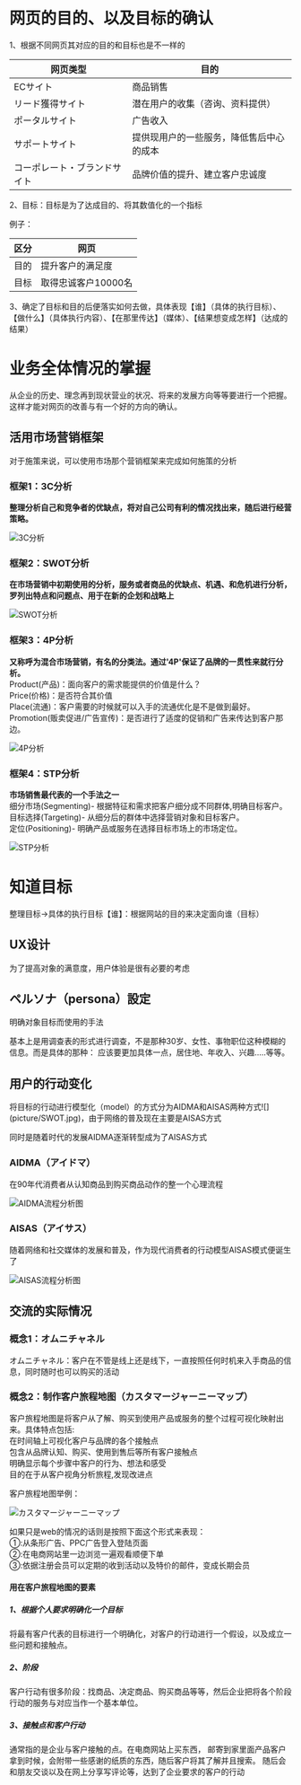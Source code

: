 # 网页的目的、以及目标的确认

<p>1、根据不同网页其对应的目的和目标也是不一样的</p>

| 网页类型 | 目的 |
|-|-| 
| ECサイト | 商品销售 |
| リード獲得サイト | 潜在用户的收集（咨询、资料提供） |
| ポータルサイト | 广告收入 |
| サポートサイト | 提供现用户的一些服务，降低售后中心的成本 |
| コーポレート・ブランドサイト | 品牌价值的提升、建立客户忠诚度 |

<p>2、目标：目标是为了达成目的、将其数值化的一个指标</p>
<p>例子：

| 区分 | 网页 |
|-|-| 
| 目的 | 提升客户的满足度 |
| 目标 | 取得忠诚客户10000名 |
</p>

<p>3、确定了目标和目的后便落实如何去做，具体表现【谁】（具体的执行目标）、
【做什么】（具体执行内容）、【在那里传达】（媒体）、【结果想变成怎样】（达成的结果）
</p>

# 业务全体情况的掌握

<p>从企业的历史、理念再到现状营业的状况、将来的发展方向等等要进行一个把握。
这样才能对网页的改善与有一个好的方向的确认。</p>

## 活用市场营销框架
<p>对于施策来说，可以使用市场那个营销框架来完成如何施策的分析</p>

### 框架1：3C分析
<p><strong>整理分析自己和竞争者的优缺点，将对自己公司有利的情况找出来，随后进行经营策略。</strong></p>

![3C分析](https://github.com/Seankharisma/Data_Analysis_Project/blob/master/Web%20analyst/Web%E8%A7%A3%E6%9E%90/picture/3c.png)

### 框架2：SWOT分析
<p><strong>在市场营销中初期使用的分析，服务或者商品的优缺点、机遇、和危机进行分析，
罗列出特点和问题点、用于在新的企划和战略上</strong></p>

![SWOT分析](https://github.com/Seankharisma/Data_Analysis_Project/blob/master/Web%20analyst/Web%E8%A7%A3%E6%9E%90/picture/SWOT.jpg)

### 框架3：4P分析
<p><strong>又称呼为混合市场营销，有名的分类法。通过'4P'保证了品牌的一贯性来就行分析。</strong>
<br>Product(产品)：面向客户的需求能提供的价值是什么？
<br>Price(价格)：是否符合其价值
<br>Place(流通)：客户需要的时候就可以入手的流通优化是不是做到最好。
<br>Promotion(贩卖促进/广告宣传)：是否进行了适度的促销和广告来传达到客户那边。
</p>

![4P分析](https://github.com/Seankharisma/Data_Analysis_Project/blob/master/Web%20analyst/Web%E8%A7%A3%E6%9E%90/picture/4P.png)

### 框架4：STP分析
<p><strong>市场销售最代表的一个手法之一</strong>
<br>细分市场(Segmenting)- 根据特征和需求把客户细分成不同群体,明确目标客户。
<br>目标选择(Targeting)- 从细分后的群体中选择营销对象和目标客户。
<br>定位(Positioning)- 明确产品或服务在选择目标市场上的市场定位。
</p>

![STP分析](https://github.com/Seankharisma/Data_Analysis_Project/blob/master/Web%20analyst/Web%E8%A7%A3%E6%9E%90/picture/STP.png)

# 知道目标
<p>整理目标->具体的执行目标【谁】：根据网站的目的来决定面向谁（目标）</p>

## UX设计
<p>为了提高对象的满意度，用户体验是很有必要的考虑</p>

## ペルソナ（persona）設定
<p>明确对象目标而使用的手法</p>
<p>基本上是用调查表的形式进行调查，不是那种30岁、女性、事物职位这种模糊的信息。而是具体的那种：
应该要更加具体一点，居住地、年收入、兴趣.....等等。
</p>

## 用户的行动变化
<p>将目标的行动进行模型化（model）的方式分为AIDMA和AISAS两种方式![](picture/SWOT.jpg)，由于网络的普及现在主要是AISAS方式</p>
<p>同时是随着时代的发展AIDMA逐渐转型成为了AISAS方式</p>

### AIDMA（アイドマ）
<p>在90年代消费者从认知商品到购买商品动作的整一个心理流程</p>

![AIDMA流程分析图](https://github.com/Seankharisma/Data_Analysis_Project/blob/master/Web%20analyst/Web%E8%A7%A3%E6%9E%90/picture/AIDMA_photo.png)

### AISAS（アイサス）
<p>随着网络和社交媒体的发展和普及，作为现代消费者的行动模型AISAS模式便诞生了</p>

![AISAS流程分析图](https://github.com/Seankharisma/Data_Analysis_Project/blob/master/Web%20analyst/Web%E8%A7%A3%E6%9E%90/picture/AIDSAS_photo.png)

## 交流的实际情况

### 概念1：オムニチャネル
<p>オムニチャネル：客户在不管是线上还是线下，一直按照任何时机来入手商品的信息，同时随时也可以购买的活动</p>

### 概念2：制作客户旅程地图（カスタマージャーニーマップ）
<p>
客户旅程地图是将客户从了解、购买到使用产品或服务的整个过程可视化映射出来。具体特点包括:
<br>在时间轴上可视化客户与品牌的各个接触点
<br>包含从品牌认知、购买、使用到售后等所有客户接触点
<br>明确显示每个步骤中客户的行为、想法和感受
<br>目的在于从客户视角分析旅程,发现改进点
</p>
<p>客户旅程地图举例：</p>

![カスタマージャーニーマップ](https://github.com/Seankharisma/Data_Analysis_Project/blob/master/Web%20analyst/Web%E8%A7%A3%E6%9E%90/picture/%E3%82%AB%E3%82%B9%E3%82%BF%E3%83%9E%E3%83%BC%E3%82%B8%E3%83%A3%E3%83%BC%E3%81%AB%E3%83%9E%E3%83%83%E3%83%97.png)

<p>如果只是web的情况的话则是按照下面这个形式来表现：
<br>①:从条形广告、PPC广告登入登陆页面
<br>②:在电商网站里一边浏览一遍观看顺便下单
<br>③:依据注册会员可以定期的收到活动以及特价的邮件，变成长期会员
</p>

#### 用在客户旅程地图的要素

##### 1、根据个人要求明确化一个目标
<p>将最有客户代表的目标进行一个明确化，对客户的行动进行一个假设，以及成立一些问题和接触点。</p>

##### 2、阶段
<p>客户行动有很多阶段：找商品、决定商品、购买商品等等，然后企业把将各个阶段行动的服务与对应当作一个基本单位。</p>

##### 3、接触点和客户行动
<p>通常指的是企业与客户接触的点。在电商网站上买东西，
邮寄到家里面产品客户拿到时候，会附带一些感谢的纸质的东西，随后客户将其了解并且搜索。
随后会和朋友交谈以及在网上分享写评论等，达到了企业要求的客户的行动
</p>




